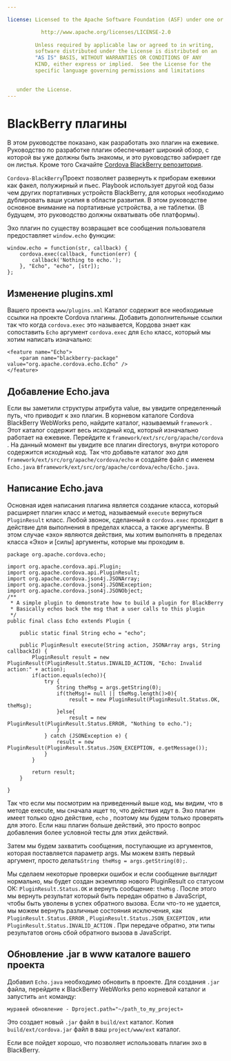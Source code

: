 ```yaml
---

license: Licensed to the Apache Software Foundation (ASF) under one or more contributor license agreements. See the NOTICE file distributed with this work for additional information regarding copyright ownership. The ASF licenses this file to you under the Apache License, Version 2.0 (the "License"); you may not use this file except in compliance with the License. You may obtain a copy of the License at

           http://www.apache.org/licenses/LICENSE-2.0
    
         Unless required by applicable law or agreed to in writing,
         software distributed under the License is distributed on an
         "AS IS" BASIS, WITHOUT WARRANTIES OR CONDITIONS OF ANY
         KIND, either express or implied.  See the License for the
         specific language governing permissions and limitations
    

   under the License.
---
```


# BlackBerry плагины

В этом руководстве показано, как разработать эхо плагин на ежевике. Руководство по разработке плагин обеспечивает широкий обзор, с которой вы уже должны быть знакомы, и это руководство забирает где он листья. Кроме того Скачайте [Cordova BlackBerry репозитория][1].

 [1]: https://git-wip-us.apache.org/repos/asf?p=cordova-blackberry-webworks.git;a=summary

`Cordova-BlackBerry`Проект позволяет развернуть к приборам ежевики как факел, полужирный и пьес. Playbook использует другой код базы чем других портативных устройств BlackBerry, для которых необходимо дублировать ваши усилия в области развития. В этом руководстве основное внимание на портативные устройства, а не таблетки. (В будущем, это руководство должны охватывать обе платформы).

Эхо плагин по существу возвращает все сообщения пользователя предоставляет `window.echo` функции:

    window.echo = function(str, callback) {
        cordova.exec(callback, function(err) {
            callback('Nothing to echo.');
        }, "Echo", "echo", [str]);
    };
    

## Изменение plugins.xml

Вашего проекта `www/plugins.xml` Каталог содержит все необходимые ссылки на проекте Cordova плагины. Добавить дополнительные ссылки так что когда `cordova.exec` это называется, Кордова знает как сопоставить `Echo` аргумент `cordova.exec` для `Echo` класс, который мы хотим написать изначально:

    <feature name="Echo">
        <param name="blackberry-package" value="org.apache.cordova.echo.Echo" />
    </feature>
    

## Добавление Echo.java

Если вы заметили структуры атрибута value, вы увидите определенный путь, что приводит к эхо плагин. В корневом каталоге Cordova BlackBerry WebWorks репо, найдите каталог, называемый `framework` . Этот каталог содержит весь исходный код, который изначально работает на ежевике. Перейдите к `framework/ext/src/org/apache/cordova` . На данный момент вы увидите все плагин directorys, внутри которого содержится исходный код. Так что добавьте каталог эхо для `framework/ext/src/org/apache/cordova/echo` и создайте файл с именем `Echo.java` в`framework/ext/src/org/apache/cordova/echo/Echo.java`.

## Написание Echo.java

Основная идея написания плагина является создание класса, который расширяет плагин класс и метод, называемый `execute` вернуться `PluginResult` класс. Любой звонок, сделанный в `cordova.exec` проходит в действие для выполнения в пределах класса, а также аргументы. В этом случае «эхо» являются действия, мы хотим выполнять в пределах класса «Эхо» и [силы] аргументы, которые мы проходим в.

    package org.apache.cordova.echo;
    
    import org.apache.cordova.api.Plugin;
    import org.apache.cordova.api.PluginResult;
    import org.apache.cordova.json4j.JSONArray;
    import org.apache.cordova.json4j.JSONException;
    import org.apache.cordova.json4j.JSONObject;
    /**
     * A simple plugin to demonstrate how to build a plugin for BlackBerry
     * Basically echos back the msg that a user calls to this plugin
     */
    public final class Echo extends Plugin {
    
        public static final String echo = "echo";
    
        public PluginResult execute(String action, JSONArray args, String callbackId) {
            PluginResult result = new PluginResult(PluginResult.Status.INVALID_ACTION, "Echo: Invalid action:" + action);
            if(action.equals(echo)){
                try {
                    String theMsg = args.getString(0);
                    if(theMsg!= null || theMsg.length()>0){
                        result = new PluginResult(PluginResult.Status.OK, theMsg);
                    }else{
                        result = new PluginResult(PluginResult.Status.ERROR, "Nothing to echo.");
                    }
                } catch (JSONException e) {
                    result = new PluginResult(PluginResult.Status.JSON_EXCEPTION, e.getMessage());
                }
            }
    
            return result;
        }
    
    }
    

Так что если мы посмотрим на приведенный выше код, мы видим, что в методе execute, мы сначала ищет то, что действия идут в. Эхо плагин имеет только одно действие, `echo` , поэтому мы будем только проверять для этого. Если наш плагин больше действий, это просто вопрос добавления более условной тесты для этих действий.

Затем мы будем захватить сообщения, поступающие из аргументов, которая поставляется параметр args. Мы можем взять первый аргумент, просто делать`String theMsg = args.getString(0);`.

Мы сделаем некоторые проверки ошибок и если сообщение выглядит нормально, мы будет создан экземпляр нового PluginResult со статусом ОК: `PluginResult.Status.OK` и вернуть сообщение: `theMsg` . После этого мы вернуть результат который быть передан обратно в JavaScript, чтобы быть уволены в успех обратного вызова. Если что-то не удается, мы можем вернуть различные состояния исключения, как `PluginResult.Status.ERROR` , `PluginResult.Status.JSON_EXCEPTION` , или `PluginResult.Status.INVALID_ACTION` . При передаче обратно, эти типы результатов огонь сбой обратного вызова в JavaScript.

## Обновление .jar в www каталоге вашего проекта

Добавил `Echo.java` необходимо обновить в проекте. Для создания `.jar` файла, перейдите к BlackBerry WebWorks репо корневой каталог и запустить `ant` команду:

    муравей обновление - Dproject.path="~/path_to_my_project»
    

Это создает новый `.jar` файл в `build/ext` каталог. Копия `build/ext/cordova.jar` файл в ваш `project/www/ext` каталог.

Если все пойдет хорошо, что позволяет использовать плагин эхо в BlackBerry.